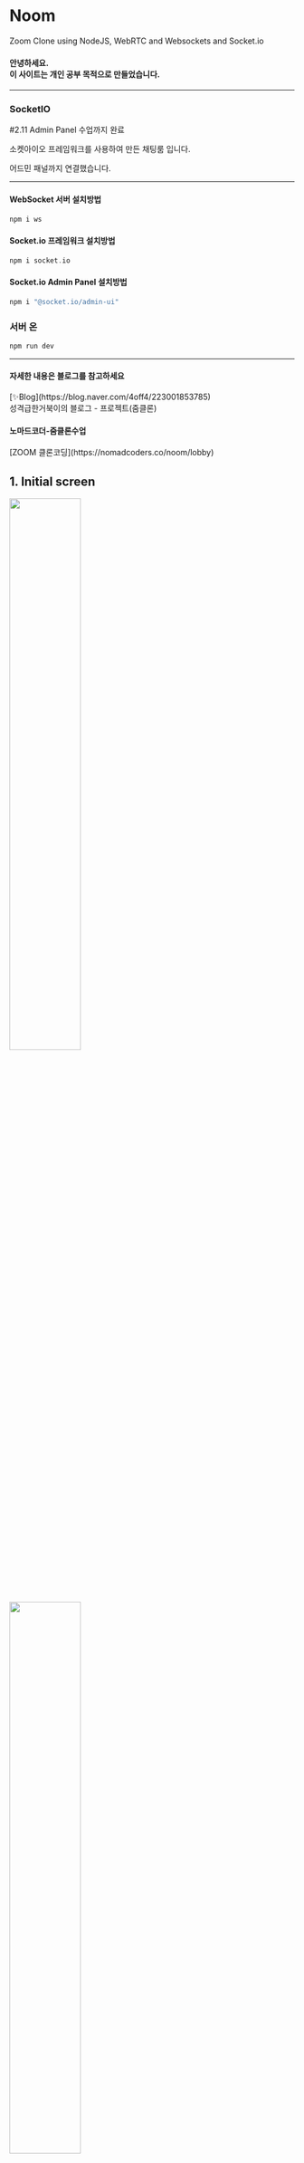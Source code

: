 # Noom 
Zoom Clone using NodeJS, WebRTC and Websockets and Socket.io <br/>
<h4>안녕하세요.<br>이 사이트는 개인 공부 목적으로 만들었습니다.</h4> 
<hr/>
<div>
    <h3>SocketIO</h3>
    <p>#2.11 Admin Panel 수업까지 완료</p>
    <p>소켓아이오 프레임워크를 사용하여 만든 채팅룸 입니다.</p>
    <p>어드민 패널까지 연결했습니다.</p>
</div>
<hr/>

<h4>WebSocket 서버 설치방법</h4>

```c
npm i ws
```

<h4>Socket.io 프레임워크 설치방법</h4>

```c
npm i socket.io
```

<h4>Socket.io Admin Panel 설치방법</h4>

```c
npm i "@socket.io/admin-ui"
```

<h3>서버 온</h3>

```c
npm run dev
```
<hr/>

<h4>자세한 내용은 블로그를 참고하세요 </h4>
[✨Blog](https://blog.naver.com/4off4/223001853785) <br/>
성격급한거북이의 블로그 - 프로젝트(줌클론) <br/>

<h4>노마드코더-줌클론수업</h4>
[ZOOM 클론코딩](https://nomadcoders.co/noom/lobby) <br/>

## 1. Initial screen <br/>
<img width="50%" src="https://user-images.githubusercontent.com/76087709/217193354-98532063-3d93-4fc7-a7a1-65d423ac1f1a.PNG"/>
<img width="50%" src="https://user-images.githubusercontent.com/76087709/217193970-1545fc64-2f00-4d6b-881b-34f82253b047.PNG"/>

